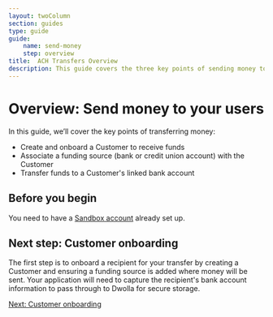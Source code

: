 ```yaml
---
layout: twoColumn
section: guides
type: guide
guide:
    name: send-money
    step: overview
title:  ACH Transfers Overview
description: This guide covers the three key points of sending money to your users through your application and the Dwolla API.
---
```


# Overview: Send money to your users

In this guide, we’ll cover the key points of transferring money:

- Create and onboard a Customer to receive funds
- Associate a funding source (bank or credit union account) with the Customer
- Transfer funds to a Customer's linked bank account

## Before you begin

You need to have a [Sandbox account](/guides/sandbox-setup) already set up.

## Next step: Customer onboarding

The first step is to onboard a recipient for your transfer by creating a Customer and ensuring a funding source is added where money will be sent. Your application will need to capture the recipient's bank account information to pass through to Dwolla for secure storage.

<nav class="pager-nav">
    <a href="" style="display:none;"></a>
    <a href="onboarding.html">Next: Customer onboarding</a>
</nav>
